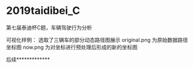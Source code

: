 # 2019taidibei_C
第七届泰迪杯C题，车辆驾驶行为分析


可视化样例：
        选取了三辆车的部分动态路径图展示
        original.png  为原始数据路径坐标图
        now.png       为对坐标进行预处理后形成的新的坐标图
       
       
后续*************
